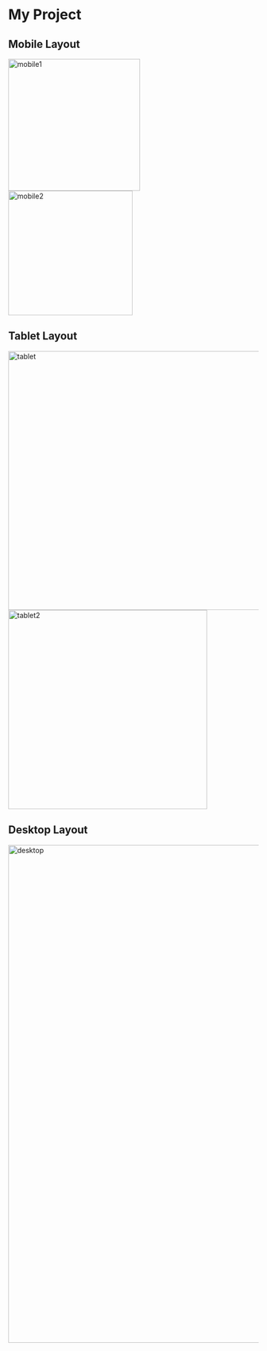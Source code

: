 # My Project

## Mobile Layout

<img src="https://github.com/user-attachments/assets/843d7773-0607-4898-9fbb-85e9db9d0a88" alt="mobile1" width="265"/>
<img src="https://github.com/user-attachments/assets/394e20e2-d94b-431c-9bf0-d86e774c990f" alt="mobile2" width="250"/>

## Tablet Layout

<img src="https://github.com/user-attachments/assets/c144a865-bb7a-4bdd-9608-22f660c5202c" alt="tablet" width="520"/>
<img src="https://github.com/user-attachments/assets/8a8e4954-e754-4fee-a646-19e1c00e48a7" alt="tablet2" width="400"/>

## Desktop Layout

<img src="https://github.com/user-attachments/assets/f0c11115-ee46-49d1-b495-1089e8aaae6e" alt="desktop" width="1000"/>
